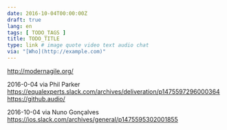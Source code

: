```yaml
---
date: 2016-10-04T00:00:00Z
draft: true
lang: en
tags: [ TODO_TAGS ]
title: TODO_TITLE
type: link # image quote video text audio chat
via: "[Who](http://example.com)"
---
```


<http://modernagile.org/>

2016-0-04 via Phil Parker
https://equalexperts.slack.com/archives/deliveration/p1475597296000364
<https://github.audio/>

2016-10-04 via Nuno Gonçalves
https://ios.slack.com/archives/general/p1475595302001855

